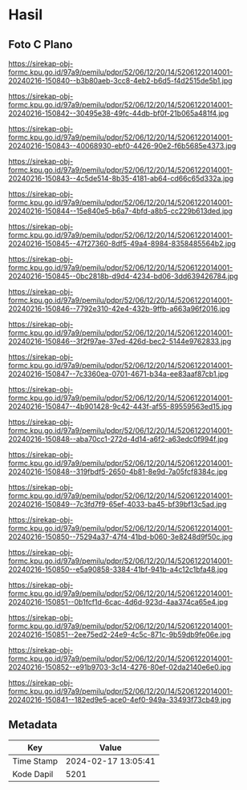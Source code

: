 # Hasil

## Foto C Plano

https://sirekap-obj-formc.kpu.go.id/97a9/pemilu/pdpr/52/06/12/20/14/5206122014001-20240216-150840--b3b80aeb-3cc8-4eb2-b6d5-f4d2515de5b1.jpg

https://sirekap-obj-formc.kpu.go.id/97a9/pemilu/pdpr/52/06/12/20/14/5206122014001-20240216-150842--30495e38-49fc-44db-bf0f-21b065a481f4.jpg

https://sirekap-obj-formc.kpu.go.id/97a9/pemilu/pdpr/52/06/12/20/14/5206122014001-20240216-150843--40068930-ebf0-4426-90e2-f6b5685e4373.jpg

https://sirekap-obj-formc.kpu.go.id/97a9/pemilu/pdpr/52/06/12/20/14/5206122014001-20240216-150843--4c5de514-8b35-4181-ab64-cd66c65d332a.jpg

https://sirekap-obj-formc.kpu.go.id/97a9/pemilu/pdpr/52/06/12/20/14/5206122014001-20240216-150844--15e840e5-b6a7-4bfd-a8b5-cc229b613ded.jpg

https://sirekap-obj-formc.kpu.go.id/97a9/pemilu/pdpr/52/06/12/20/14/5206122014001-20240216-150845--47f27360-8df5-49a4-8984-8358485564b2.jpg

https://sirekap-obj-formc.kpu.go.id/97a9/pemilu/pdpr/52/06/12/20/14/5206122014001-20240216-150845--0bc2818b-d9d4-4234-bd06-3dd639426784.jpg

https://sirekap-obj-formc.kpu.go.id/97a9/pemilu/pdpr/52/06/12/20/14/5206122014001-20240216-150846--7792e310-42e4-432b-9ffb-a663a96f2016.jpg

https://sirekap-obj-formc.kpu.go.id/97a9/pemilu/pdpr/52/06/12/20/14/5206122014001-20240216-150846--3f2f97ae-37ed-426d-bec2-5144e9762833.jpg

https://sirekap-obj-formc.kpu.go.id/97a9/pemilu/pdpr/52/06/12/20/14/5206122014001-20240216-150847--7c3360ea-0701-4671-b34a-ee83aaf87cb1.jpg

https://sirekap-obj-formc.kpu.go.id/97a9/pemilu/pdpr/52/06/12/20/14/5206122014001-20240216-150847--4b901428-9c42-443f-af55-89559563ed15.jpg

https://sirekap-obj-formc.kpu.go.id/97a9/pemilu/pdpr/52/06/12/20/14/5206122014001-20240216-150848--aba70cc1-272d-4d14-a6f2-a63edc0f994f.jpg

https://sirekap-obj-formc.kpu.go.id/97a9/pemilu/pdpr/52/06/12/20/14/5206122014001-20240216-150848--319fbdf5-2650-4b81-8e9d-7a05fcf8384c.jpg

https://sirekap-obj-formc.kpu.go.id/97a9/pemilu/pdpr/52/06/12/20/14/5206122014001-20240216-150849--7c3fd7f9-65ef-4033-ba45-bf39bf13c5ad.jpg

https://sirekap-obj-formc.kpu.go.id/97a9/pemilu/pdpr/52/06/12/20/14/5206122014001-20240216-150850--75294a37-47f4-41bd-b060-3e8248d9f50c.jpg

https://sirekap-obj-formc.kpu.go.id/97a9/pemilu/pdpr/52/06/12/20/14/5206122014001-20240216-150850--e5a90858-3384-41bf-941b-a4c12c1bfa48.jpg

https://sirekap-obj-formc.kpu.go.id/97a9/pemilu/pdpr/52/06/12/20/14/5206122014001-20240216-150851--0b1fcf1d-6cac-4d6d-923d-4aa374ca65e4.jpg

https://sirekap-obj-formc.kpu.go.id/97a9/pemilu/pdpr/52/06/12/20/14/5206122014001-20240216-150851--2ee75ed2-24e9-4c5c-871c-9b59db9fe06e.jpg

https://sirekap-obj-formc.kpu.go.id/97a9/pemilu/pdpr/52/06/12/20/14/5206122014001-20240216-150852--e91b9703-3c14-4276-80ef-02da2140e6e0.jpg

https://sirekap-obj-formc.kpu.go.id/97a9/pemilu/pdpr/52/06/12/20/14/5206122014001-20240216-150841--182ed9e5-ace0-4ef0-949a-33493f73cb49.jpg


## Metadata

| Key        | Value               |
| ---------- | ------------------- |
| Time Stamp | 2024-02-17 13:05:41 |
| Kode Dapil | 5201                |



